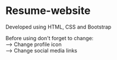 # Resume-website

Developed using HTML, CSS and Bootstrap

Before using don't forget to change:\
--> Change profile icon\
--> Change social media links 
